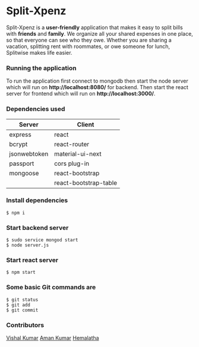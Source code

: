 #  Split-Xpenz

Split-Xpenz is a **user-friendly** application that makes it easy to split bills with **friends** and **family**. We organize all your shared expenses in one place, so that everyone can see who they owe. Whether you are sharing a vacation, splitting rent with roommates, or owe someone for lunch, Splitwise makes life easier.

### Running the application

To run the application first connect to mongodb then start the node server which will run on **http://localhost:8080/** for backend. Then start the react server for frontend which will run on **http://localhost:3000/**.

### Dependencies used

| Server | Client|
|--|-|
| express | react |
| bcrypt | react-router |
|jsonwebtoken|material-ui-next|
| passport|cors plug-in|
| mongoose |react-bootstrap|
||react-bootstrap-table|


### Install dependencies
```
$ npm i
```

### Start backend server
```
$ sudo service mongod start
$ node server.js
```
### Start react server
```
$ npm start
```
### Some basic Git commands are
```
$ git status
$ git add
$ git commit
```

### Contributors
[Vishal Kumar](https://gitlab.com/vishal.kumar3)
[Aman Kumar](https://gitlab.com/aman.kumar3)
[Hemalatha](https://gitlab.com/hemaganesan)